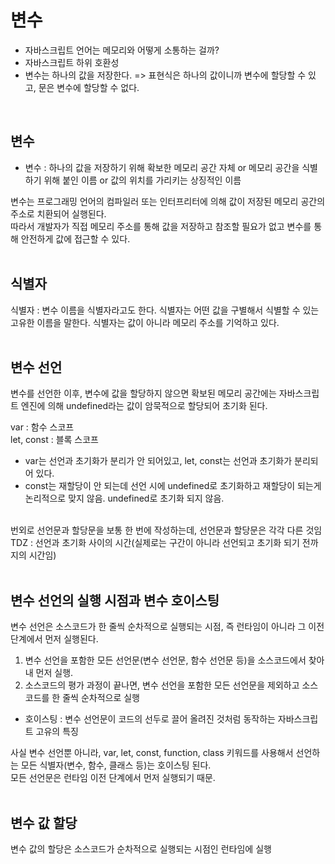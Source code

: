 # 변수
- 자바스크립트 언어는 메모리와 어떻게 소통하는 걸까? 
- 자바스크립트 하위 호환성
- 변수는 하나의 값을 저장한다. => 표현식은 하나의 값이니까 변수에 할당할 수 있고, 문은 변수에 할당할 수 없다.
<br>

## 변수

- 변수 : 하나의 값을 저장하기 위해 확보한 메모리 공간 자체 or 메모리 공간을 식별하기 위해 붙인 이름 or 값의 위치를 가리키는 상징적인 이름

변수는 프로그래밍 언어의 컴파일러 또는 인터프리터에 의해 값이 저장된 메모리 공간의 주소로 치환되어 실행된다.  
따라서 개발자가 직접 메모리 주소를 통해 값을 저장하고 참조할 필요가 없고 변수를 통해 안전하게 값에 접근할 수 있다.
<br>
<br>

## 식별자

식별자 : 변수 이름을 식별자라고도 한다. 식별자는 어떤 값을 구별해서 식별할 수 있는 고유한 이름을 말한다. 식별자는 값이 아니라 메모리 주소를 기억하고 있다.
<br>
<br>

## 변수 선언

변수를 선언한 이후, 변수에 값을 할당하지 않으면 확보된 메모리 공간에는 자바스크립트 엔진에 의해 undefined라는 값이 암묵적으로 할당되어 초기화 된다.

var : 함수 스코프<br>
let, const : 블록 스코프

- var는 선언과 초기화가 분리가 안 되어있고, let, const는 선언과 초기화가 분리되어 있다.  
- const는 재할당이 안 되는데 선언 시에 undefined로 초기화하고 재할당이 되는게 논리적으로 맞지 않음. undefined로 초기화 되지 않음.
<br>
번외로 선언문과 할당문을 보통 한 번에 작성하는데, 선언문과 할당문은 각각 다른 것임
TDZ : 선언과 초기화 사이의 시간(실제로는 구간이 아니라 선언되고 초기화 되기 전까지의 시간임)
<br>
<br>

## 변수 선언의 실행 시점과 변수 호이스팅

변수 선언은 소스코드가 한 줄씩 순차적으로 실행되는 시점, 즉 런타임이 아니라 그 이전 단계에서 먼저 실행된다.

1. 변수 선언을 포함한 모든 선언문(변수 선언문, 함수 선언문 등)을 소스코드에서 찾아내 먼저 실행.
2. 소스코드의 평가 과정이 끝나면, 변수 선언을 포함한 모든 선언문을 제외하고 소스코드를 한 줄씩 순차적으로 실행

- 호이스팅 : 변수 선언문이 코드의 선두로 끌어 올려진 것처럼 동작하는 자바스크립트 고유의 특징

사실 변수 선언뿐 아니라, var, let, const, function, class 키워드를 사용해서 선언하는 모든 식별자(변수, 함수, 클래스 등)는 호이스팅 된다.  
모든 선언문은 런타임 이전 단계에서 먼저 실행되기 때문.
<br>
<br>

## 변수 값 할당

변수 값의 할당은 소스코드가 순차적으로 실행되는 시점인 런타임에 실행
